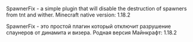 SpawnerFix - a simple plugin that will disable the destruction of spawners from tnt and wither. Minecraft native version: 1.18.2

SpawnerFix - это простой плагин который отключит разрушение спаунеров от динамита и визера. Родная версия Майнкрафт: 1.18.2
